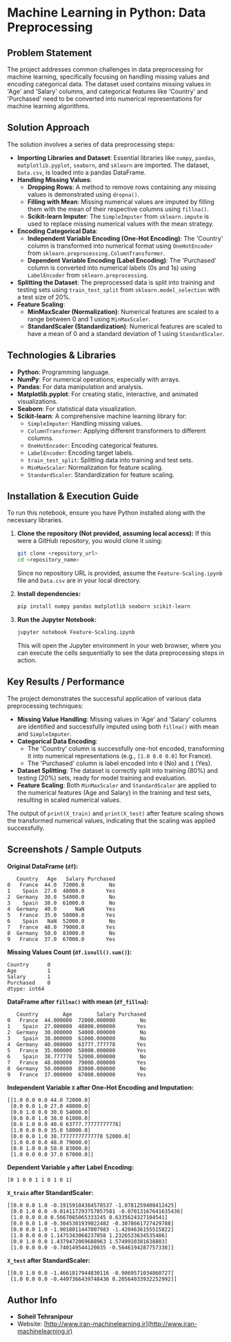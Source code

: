 # Machine Learning in Python: Data Preprocessing

## Problem Statement

The project addresses common challenges in data preprocessing for machine learning, specifically focusing on handling missing values and encoding categorical data. The dataset used contains missing values in 'Age' and 'Salary' columns, and categorical features like 'Country' and 'Purchased' need to be converted into numerical representations for machine learning algorithms.

## Solution Approach

The solution involves a series of data preprocessing steps:

*   **Importing Libraries and Dataset**: Essential libraries like `numpy`, `pandas`, `matplotlib.pyplot`, `seaborn`, and `sklearn` are imported. The dataset, `Data.csv`, is loaded into a pandas DataFrame.
*   **Handling Missing Values**:
    *   **Dropping Rows**: A method to remove rows containing any missing values is demonstrated using `dropna()`.
    *   **Filling with Mean**: Missing numerical values are imputed by filling them with the mean of their respective columns using `fillna()`.
    *   **Scikit-learn Imputer**: The `SimpleImputer` from `sklearn.impute` is used to replace missing numerical values with the mean strategy.
*   **Encoding Categorical Data**:
    *   **Independent Variable Encoding (One-Hot Encoding)**: The 'Country' column is transformed into numerical format using `OneHotEncoder` from `sklearn.preprocessing.ColumnTransformer`.
    *   **Dependent Variable Encoding (Label Encoding)**: The 'Purchased' column is converted into numerical labels (0s and 1s) using `LabelEncoder` from `sklearn.preprocessing`.
*   **Splitting the Dataset**: The preprocessed data is split into training and testing sets using `train_test_split` from `sklearn.model_selection` with a test size of 20%.
*   **Feature Scaling**:
    *   **MinMaxScaler (Normalization)**: Numerical features are scaled to a range between 0 and 1 using `MinMaxScaler`.
    *   **StandardScaler (Standardization)**: Numerical features are scaled to have a mean of 0 and a standard deviation of 1 using `StandardScaler`.

## Technologies & Libraries

*   **Python**: Programming language.
*   **NumPy**: For numerical operations, especially with arrays.
*   **Pandas**: For data manipulation and analysis.
*   **Matplotlib.pyplot**: For creating static, interactive, and animated visualizations.
*   **Seaborn**: For statistical data visualization.
*   **Scikit-learn**: A comprehensive machine learning library for:
    *   `SimpleImputer`: Handling missing values.
    *   `ColumnTransformer`: Applying different transformers to different columns.
    *   `OneHotEncoder`: Encoding categorical features.
    *   `LabelEncoder`: Encoding target labels.
    *   `train_test_split`: Splitting data into training and test sets.
    *   `MinMaxScaler`: Normalization for feature scaling.
    *   `StandardScaler`: Standardization for feature scaling.

## Installation & Execution Guide

To run this notebook, ensure you have Python installed along with the necessary libraries.

1.  **Clone the repository (Not provided, assuming local access):**
    If this were a GitHub repository, you would clone it using:
    ```bash
    git clone <repository_url>
    cd <repository_name>
    ```
    Since no repository URL is provided, assume the `Feature-Scaling.ipynb` file and `Data.csv` are in your local directory.

2.  **Install dependencies:**
    ```bash
    pip install numpy pandas matplotlib seaborn scikit-learn
    ```

3.  **Run the Jupyter Notebook:**
    ```bash
    jupyter notebook Feature-Scaling.ipynb
    ```
    This will open the Jupyter environment in your web browser, where you can execute the cells sequentially to see the data preprocessing steps in action.

## Key Results / Performance

The project demonstrates the successful application of various data preprocessing techniques:

*   **Missing Value Handling**: Missing values in 'Age' and 'Salary' columns are identified and successfully imputed using both `fillna()` with mean and `SimpleImputer`.
*   **Categorical Data Encoding**:
    *   The 'Country' column is successfully one-hot encoded, transforming it into numerical representations (e.g., `[1.0 0.0 0.0]` for France).
    *   The 'Purchased' column is label encoded into `0` (No) and `1` (Yes).
*   **Dataset Splitting**: The dataset is correctly split into training (80%) and testing (20%) sets, ready for model training and evaluation.
*   **Feature Scaling**: Both `MinMaxScaler` and `StandardScaler` are applied to the numerical features (Age and Salary) in the training and test sets, resulting in scaled numerical values.

The output of `print(X_train)` and `print(X_test)` after feature scaling shows the transformed numerical values, indicating that the scaling was applied successfully.

## Screenshots / Sample Outputs

**Original DataFrame (`df`):**
```
   Country   Age   Salary Purchased
0   France  44.0  72000.0        No
1    Spain  27.0  48000.0       Yes
2  Germany  30.0  54000.0        No
3    Spain  38.0  61000.0        No
4  Germany  40.0      NaN       Yes
5   France  35.0  58000.0       Yes
6    Spain   NaN  52000.0        No
7   France  48.0  79000.0       Yes
8  Germany  50.0  83000.0        No
9   France  37.0  67000.0       Yes
```

**Missing Values Count (`df.isnull().sum()`):**
```
Country      0
Age          1
Salary       1
Purchased    0
dtype: int64
```

**DataFrame after `fillna()` with mean (`df_fillna`):**
```
   Country        Age        Salary Purchased
0   France  44.000000  72000.000000        No
1    Spain  27.000000  48000.000000       Yes
2  Germany  30.000000  54000.000000        No
3    Spain  38.000000  61000.000000        No
4  Germany  40.000000  63777.777778       Yes
5   France  35.000000  58000.000000       Yes
6    Spain  38.777778  52000.000000        No
7   France  48.000000  79000.000000       Yes
8  Germany  50.000000  83000.000000        No
9   France  37.000000  67000.000000       Yes
```

**Independent Variable `X` after One-Hot Encoding and Imputation:**
```
[[1.0 0.0 0.0 44.0 72000.0]
 [0.0 0.0 1.0 27.0 48000.0]
 [0.0 1.0 0.0 30.0 54000.0]
 [0.0 0.0 1.0 38.0 61000.0]
 [0.0 1.0 0.0 40.0 63777.77777777778]
 [1.0 0.0 0.0 35.0 58000.0]
 [0.0 0.0 1.0 38.77777777777778 52000.0]
 [1.0 0.0 0.0 48.0 79000.0]
 [0.0 1.0 0.0 50.0 83000.0]
 [1.0 0.0 0.0 37.0 67000.0]]
```

**Dependent Variable `y` after Label Encoding:**
```
[0 1 0 0 1 1 0 1 0 1]
```

**`X_train` after StandardScaler:**
```
[[0.0 0.0 1.0 -0.19159184384578537 -1.0781259408412425]
 [0.0 1.0 0.0 -0.014117293757057581 -0.07013167641635436]
 [1.0 0.0 0.0 0.5667085065333245 0.6335624327104541]
 [0.0 0.0 1.0 -0.3045301939022482 -0.3078661727429788]
 [0.0 0.0 1.0 -1.9018011447007983 -1.4204636155515822]
 [1.0 0.0 0.0 1.1475343068237058 1.2326533634535486]
 [0.0 1.0 0.0 1.4379472069688963 1.5749910381638883]
 [1.0 0.0 0.0 -0.740149544120035 -0.5646194287757338]]
```

**`X_test` after StandardScaler:**
```
[[0.0 1.0 0.0 -1.4661817944830116 -0.9069571034860727]
 [1.0 0.0 0.0 -0.4497366439748436 0.20564033932252992]]
```

## Author Info

*   **Soheil Tehranipour**
*   Website: [http://www.iran-machinelearning.ir](http://www.iran-machinelearning.ir)